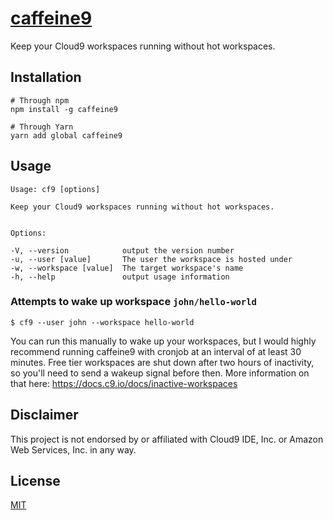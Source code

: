 # [caffeine9](https://npmjs.com/package/caffeine9)

Keep your Cloud9 workspaces running without hot workspaces.

## Installation

```
# Through npm
npm install -g caffeine9

# Through Yarn
yarn add global caffeine9
```

## Usage

```
Usage: cf9 [options]

Keep your Cloud9 workspaces running without hot workspaces.


Options:

-V, --version            output the version number
-u, --user [value]       The user the workspace is hosted under
-w, --workspace [value]  The target workspace's name
-h, --help               output usage information
```

### Attempts to wake up workspace `john/hello-world`

```
$ cf9 --user john --workspace hello-world
```

You can run this manually to wake up your workspaces, but I would highly recommend running caffeine9 with cronjob at an interval of at least 30 minutes. Free tier workspaces are shut down after two hours of inactivity, so you'll need to send a wakeup signal before then. More information on that here: https://docs.c9.io/docs/inactive-workspaces

## Disclaimer

This project is not endorsed by or affiliated with Cloud9 IDE, Inc. or Amazon Web Services, Inc. in any way.

## License

[MIT](LICENSE.txt)